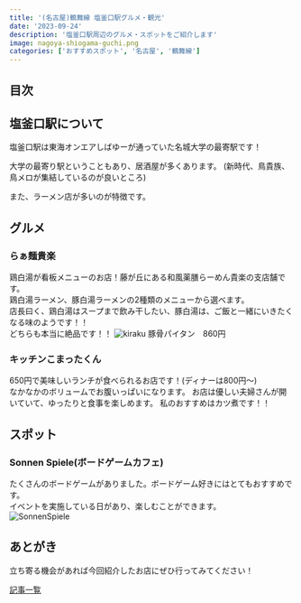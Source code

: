 ```yaml
---
title: '(名古屋)鶴舞線 塩釜口駅グルメ・観光'
date: '2023-09-24'
description: '塩釜口駅周辺のグルメ・スポットをご紹介します'
image: nagoya-shiogama-guchi.png
categories: ['おすすめスポット', '名古屋', '鶴舞線']
---
```

## 目次
## 塩釜口駅について
塩釜口駅は東海オンエアしばゆーが通っていた名城大学の最寄駅です！

大学の最寄り駅ということもあり、居酒屋が多くあります。
(新時代、鳥貴族、鳥メロが集結しているのが良いところ)

また、ラーメン店が多いのが特徴です。


## グルメ

### らぁ麺貴楽
鶏白湯が看板メニューのお店！藤が丘にある和風薬膳らーめん貴楽の支店舗です。  
鶏白湯ラーメン、豚白湯ラーメンの2種類のメニューから選べます。  
店長曰く、鶏白湯はスープまで飲み干したい、豚白湯は、ご飯と一緒にいきたくなる味のようです！！  
どちらも本当に絶品です！！
![kiraku](/nagoya-shiogama-guchi-kiraku.png)
豚骨パイタン　860円

### キッチンこまったくん
650円で美味しいランチが食べられるお店です！(ディナーは800円〜)  
なかなかのボリュームでお腹いっぱいになります。
お店は優しい夫婦さんが開いていて、ゆったりと食事を楽しめます。
私のおすすめはカツ煮です！！

## スポット

### Sonnen Spiele(ボードゲームカフェ)
たくさんのボードゲームがありました。ボードゲーム好きにはとてもおすすめです。  
イベントを実施している日があり、楽しむことができます。  
![SonnenSpiele](/nagoya-shiogama-guchi-SonnenSpiele.png)

## あとがき
立ち寄る機会があれば今回紹介したお店にぜひ行ってみてください！

[記事一覧](/)
